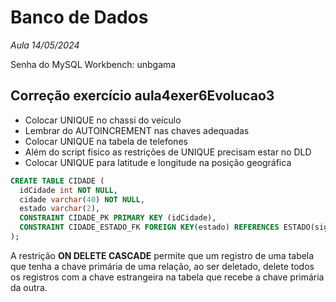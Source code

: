 # Banco de Dados

*Aula 14/05/2024*

Senha do MySQL Workbench: unbgama

## Correção exercício aula4exer6Evolucao3
- Colocar UNIQUE no chassi do veículo
- Lembrar do AUTOINCREMENT nas chaves adequadas
- Colocar UNIQUE na tabela de telefones
- Além do script físico as restrições de UNIQUE precisam estar no DLD
- Colocar UNIQUE para latitude e longitude na posição geográfica

```sql
CREATE TABLE CIDADE (
  idCidade int NOT NULL,
  cidade varchar(40) NOT NULL,
  estado varchar(2),
  CONSTRAINT CIDADE_PK PRIMARY KEY (idCidade),
  CONSTRAINT CIDADE_ESTADO_FK FOREIGN KEY(estado) REFERENCES ESTADO(sigla) ON DELETE CASCADE
);
```
A restrição **ON DELETE CASCADE** permite que um registro de uma tabela que tenha a chave primária de uma
relação, ao ser deletado, delete todos os registros com a chave estrangeira na tabela que recebe a chave primária da outra.
